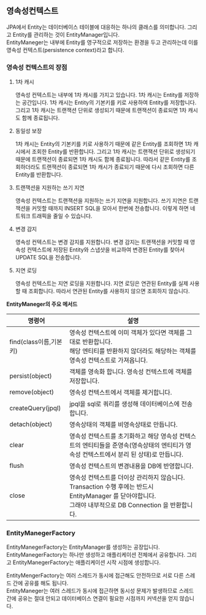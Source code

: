 ## 영속성컨텍스트

JPA에서 Entity는 데이터베이스 테이블에 대응하는 하나의 클래스를 의미합니다. 그리고 Entity를 관리하는 것이 EntityManager입니다.<br>
EntityManeger는 내부에 Entity를 영구적으로 저장하는 환경을 두고 관리하는데 이를 영속성 컨텍스트(persistence context)라고 합니다.

### 영속성 컨텍스트의 장점

1. 1차 캐시

   영속성 컨텍스트는 내부에 1차 캐시를 가지고 있습니다. 1차 캐시는 Entity를 저장하는 공간입니다. 1차 캐시는 Entity의 기본키를 키로 사용하여 Entity를 저장합니다. 그리고 1차 캐시는 트랜잭션 단위로 생성되기 때문에 트랜잭션이 종료되면 1차 캐시도 함께 종료됩니다.

2. 동일성 보장

   1차 캐시는 Entity의 기본키를 키로 사용하기 때문에 같은 Entity를 조회하면 1차 캐시에서 조회한 Entity를 반환합니다. 그리고 1차 캐시는 트랜잭션 단위로 생성되기 때문에 트랜잭션이 종료되면 1차 캐시도 함께 종료됩니다. 따라서 같은 Entity를 조회하더라도 트랜잭션이 종료되면 1차 캐시가 종료되기 때문에 다시 조회하면 다른 Entity를 반환합니다.

3. 트랜잭션을 지원하는 쓰기 지연

   영속성 컨텍스트는 트랜잭션을 지원하는 쓰기 지연을 지원합니다. 쓰기 지연은 트랜잭션을 커밋할 때까지 INSERT SQL을 모아서 한번에 전송합니다. 이렇게 하면 네트워크 트래픽을 줄일 수 있습니다.

4. 변경 감지

   영속성 컨텍스트는 변경 감지를 지원합니다. 변경 감지는 트랜잭션을 커밋할 때 영속성 컨텍스트에 저장된 Entity와 스냅샷을 비교하여 변경된 Entity를 찾아서 UPDATE SQL을 전송합니다.

5. 지연 로딩

   영속성 컨텍스트는 지연 로딩을 지원합니다. 지연 로딩은 연관된 Entity를 실제 사용할 때 조회합니다. 따라서 연관된 Entity를 사용하지 않으면 조회하지 않습니다.

**EntityManeger의 주요 메서드**

| 명령어                 | 설명                                                                                                                                                             |
| ---------------------- | ---------------------------------------------------------------------------------------------------------------------------------------------------------------- |
| find(class이름,기본키) | 영속성 컨텍스트에 이미 객체가 있다면 객체를 그대로 반환합니다. <br> 해당 엔티티를 반환하지 않더라도 해당하는 객체를 영속성 컨텍스트로 가져옵니다.                |
| persist(object)        | 객체를 영속화 합니다. 영속성 컨텍스트에 객체를 저장합니다.                                                                                                       |
| remove(object)         | 영속성 컨텍스트에서 객체를 제거합니다.                                                                                                                           |
| createQuery(jpql)      | jpql을 sql로 쿼리를 생성해 데이터베이스에 전송합니다.                                                                                                            |
| detach(object)         | 영속상태의 객체를 비영속상태로 만듭니다.                                                                                                                         |
| clear                  | 영속성 컨텍스트를 초기화하고 해당 영속성 컨텍스트의 엔티티들을 준영속(영속상태의 엔티티가 영속성 컨텍스트에서 분리 된 상태)로 만듭니다.                          |
| flush                  | 영속성 컨텍스트의 변경내용을 DB에 반영합니다.                                                                                                                    |
| close                  | 영속성 컨텍스트를 더이상 관리하지 않습니다. <br>Transaction 수행 후에는 반드시 EntityManager 를 닫아야합니다. <br>그래야 내부적으로 DB Connection 을 반환합니다. |

### EntityManegerFactory

EntityManegerFactory는 EntityManager를 생성하는 공장입니다. EntityManegerFactory는 하나만 생성하고 애플리케이션 전체에서 공유합니다. 그리고 EntityManegerFactory는 애플리케이션 시작 시점에 생성합니다.

EntityMengerFactory는 여러 스레드가 동시에 접근해도 안전하므로 서로 다른 스레드 간에 공유를 해도 됩니다. <br>
EntityManeger는 여러 스레드가 동시에 접근하면 동시성 문제가 발생하므로 스레드 간에 공유는 절대 안되고 데이터베이스 연결이 필요한 시점까지 커넥션을 얻지 않습니다.
